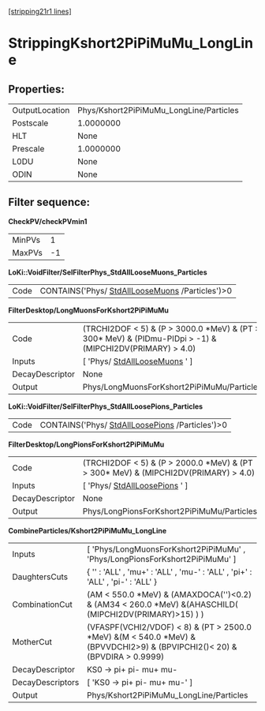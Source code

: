 [[stripping21r1 lines]](./stripping21r1-index)

# StrippingKshort2PiPiMuMu_LongLine

## Properties:

|                |                                         |
|----------------|-----------------------------------------|
| OutputLocation | Phys/Kshort2PiPiMuMu_LongLine/Particles |
| Postscale      | 1.0000000                               |
| HLT            | None                                    |
| Prescale       | 1.0000000                               |
| L0DU           | None                                    |
| ODIN           | None                                    |

## Filter sequence:

**CheckPV/checkPVmin1**

|        |     |
|--------|-----|
| MinPVs | 1   |
| MaxPVs | -1  |

**LoKi::VoidFilter/SelFilterPhys_StdAllLooseMuons_Particles**

|      |                                                                                      |
|------|--------------------------------------------------------------------------------------|
| Code | CONTAINS('Phys/ [StdAllLooseMuons](./stripping21r1-stdallloosemuons) /Particles')\>0 |

**FilterDesktop/LongMuonsForKshort2PiPiMuMu**

|                 |                                                                                                                |
|-----------------|----------------------------------------------------------------------------------------------------------------|
| Code            | (TRCHI2DOF \< 5) & (P \> 3000.0 \*MeV) & (PT \> 300\* MeV) & (PIDmu-PIDpi \> -1) & (MIPCHI2DV(PRIMARY) \> 4.0) |
| Inputs          | [ 'Phys/ [StdAllLooseMuons](./stripping21r1-stdallloosemuons) ' ]                                            |
| DecayDescriptor | None                                                                                                           |
| Output          | Phys/LongMuonsForKshort2PiPiMuMu/Particles                                                                     |

**LoKi::VoidFilter/SelFilterPhys_StdAllLoosePions_Particles**

|      |                                                                                      |
|------|--------------------------------------------------------------------------------------|
| Code | CONTAINS('Phys/ [StdAllLoosePions](./stripping21r1-stdallloosepions) /Particles')\>0 |

**FilterDesktop/LongPionsForKshort2PiPiMuMu**

|                 |                                                                                          |
|-----------------|------------------------------------------------------------------------------------------|
| Code            | (TRCHI2DOF \< 5) & (P \> 2000.0 \*MeV) & (PT \> 300\* MeV) & (MIPCHI2DV(PRIMARY) \> 4.0) |
| Inputs          | [ 'Phys/ [StdAllLoosePions](./stripping21r1-stdallloosepions) ' ]                      |
| DecayDescriptor | None                                                                                     |
| Output          | Phys/LongPionsForKshort2PiPiMuMu/Particles                                               |

**CombineParticles/Kshort2PiPiMuMu_LongLine**

|                  |                                                                                                                                 |
|------------------|---------------------------------------------------------------------------------------------------------------------------------|
| Inputs           | [ 'Phys/LongMuonsForKshort2PiPiMuMu' , 'Phys/LongPionsForKshort2PiPiMuMu' ]                                                   |
| DaughtersCuts    | { '' : 'ALL' , 'mu+' : 'ALL' , 'mu-' : 'ALL' , 'pi+' : 'ALL' , 'pi-' : 'ALL' }                                                  |
| CombinationCut   | (AM \< 550.0 \*MeV) & (AMAXDOCA('')\<0.2) & (AM34 \< 260.0 \*MeV) &(AHASCHILD( (MIPCHI2DV(PRIMARY)\>15) ) )                     |
| MotherCut        | (VFASPF(VCHI2/VDOF) \< 8) & (PT \> 2500.0 \*MeV) &(M \< 540.0 \*MeV) &(BPVVDCHI2\>9) & (BPVIPCHI2()\< 20) & (BPVDIRA \> 0.9999) |
| DecayDescriptor  | KS0 -\> pi+ pi- mu+ mu-                                                                                                         |
| DecayDescriptors | [ 'KS0 -\> pi+ pi- mu+ mu-' ]                                                                                                 |
| Output           | Phys/Kshort2PiPiMuMu_LongLine/Particles                                                                                         |
